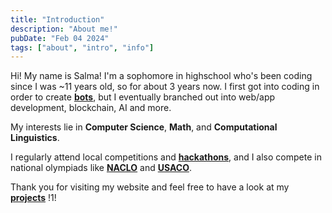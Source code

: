 ```yaml
---
title: "Introduction"
description: "About me!"
pubDate: "Feb 04 2024"
tags: ["about", "intro", "info"]
---
```


Hi! My name is Salma! I'm a sophomore in highschool who's been coding since I was ~11 years old, so for about 3 years now. I first got into coding in order to create [**bots**](https://github.com/sa1l1/Jas.), but I eventually branched out into web/app development, blockchain, AI and more.

My interests lie in **Computer Science**, **Math**, and **Computational Linguistics**. 

I regularly attend local competitions and [**hackathons**](https://www.easya.io/events/easya-x-polkadot-hackathon-usa), and I also compete in national olympiads like [**NACLO**](https://naclo.org/) and [**USACO**](https://usaco.org/).

Thank you for visiting my website and feel free to have a look at my [**projects**](https://www.salmaj.me/) !1!
